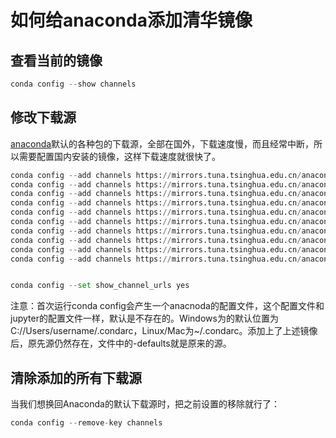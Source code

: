 # 如何给anaconda添加清华镜像

## 查看当前的镜像

```python
conda config --show channels
```

## 修改下载源

[anaconda](https://so.csdn.net/so/search?q=anaconda&spm=1001.2101.3001.7020)默认的各种包的下载源，全部在国外，下载速度慢，而且经常中断，所以需要配置国内安装的镜像，这样下载速度就很快了。

```python
conda config --add channels https://mirrors.tuna.tsinghua.edu.cn/anaconda/pkgs/free/
conda config --add channels https://mirrors.tuna.tsinghua.edu.cn/anaconda/pkgs/main/
conda config --add channels https://mirrors.tuna.tsinghua.edu.cn/anaconda/pkgs/r
conda config --add channels https://mirrors.tuna.tsinghua.edu.cn/anaconda/pkgs/pro
conda config --add channels https://mirrors.tuna.tsinghua.edu.cn/anaconda/pkgs/msys2
conda config --add channels https://mirrors.tuna.tsinghua.edu.cn/anaconda/cloud/pytorch/
conda config --add channels https://mirrors.tuna.tsinghua.edu.cn/anaconda/cloud/menpo/
conda config --add channels https://mirrors.tuna.tsinghua.edu.cn/anaconda/cloud/bioconda/
conda config --add channels https://mirrors.tuna.tsinghua.edu.cn/anaconda/cloud/msys2/
conda config --add channels https://mirrors.tuna.tsinghua.edu.cn/anaconda/cloud/conda-forge/


conda config --set show_channel_urls yes

```

注意：首次运行conda config会产生一个anacnoda的配置文件，这个配置文件和jupyter的配置文件一样，默认是不存在的。Windows为的默认位置为C://Users/username/.condarc，Linux/Mac为~/.condarc。添加上了上述镜像后，原先源仍然存在，文件中的-defaults就是原来的源。

## 清除添加的所有下载源

当我们想换回Anaconda的默认下载源时，把之前设置的移除就行了：

```python
conda config --remove-key channels
```

